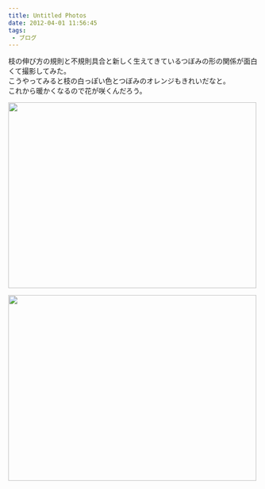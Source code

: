 ```yaml
---
title: Untitled Photos
date: 2012-04-01 11:56:45
tags: 
 - ブログ
---
```


枝の伸び方の規則と不規則具合と新しく生えてきているつぼみの形の関係が面白くて撮影してみた。<br>
こうやってみると枝の白っぽい色とつぼみのオレンジもきれいだなと。<br>
これから暖かくなるので花が咲くんだろう。

<!-- more -->

<a href="https://www.flickr.com/photos/shigeki_takeguchi/6835302546/" title="Untitled by shigeki.takeguchi, on Flickr"><img src="https://farm8.staticflickr.com/7066/6835302546_bc99e6a03d.jpg" width="500" height="375" alt=""></a>

<a href="https://www.flickr.com/photos/shigeki_takeguchi/6981431233/" title="Untitled by shigeki.takeguchi, on Flickr"><img src="https://farm8.staticflickr.com/7198/6981431233_220b8bd0c4.jpg" width="500" height="375" alt=""></a>
